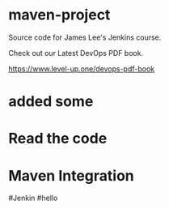# maven-project
Source code for James Lee's Jenkins course.

Check out our Latest DevOps PDF book.

https://www.level-up.one/devops-pdf-book
# added some
# Read the code
# Maven Integration
#Jenkin
#hello
